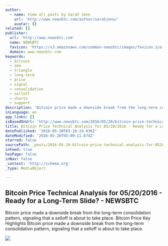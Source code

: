 ```yaml
---
author:
  - name: View all posts by Sarah Jenn
    url: 'http://www.newsbtc.com/author/sarahjenn/'
    avatar: {}
related: []
publisher:
  url: 'http://www.newsbtc.com'
  name: NEWSBTC
  favicon: 'https://s3.amazonaws.com/common-newsbtc/images/favicon.ico'
  domain: www.newsbtc.com
keywords:
  - bitcoin
  - sma
  - triangle
  - long-term
  - price
  - signal
  - consolidation
  - selloff
  - charts
  - support
description: 'Bitcoin price made a downside break from the long-term consolidation pattern, signaling that a selloff is about to take place. Bitcoin Price Key Highlights Bitcoin price made a downside break from the long-term consolidation pattern, signaling that a selloff is about to take place.'
inLanguage: en
app_links: []
isBasedOnUrl: 'http://www.newsbtc.com/2016/05/20/bitcoin-price-technical-analysis-05202016-ready-long-term-slide/'
title: Bitcoin Price Technical Analysis for 05/20/2016 - Ready for a Long-Term Slide? - NEWSBTC
datePublished: '2016-05-20T03:10:24.036Z'
dateModified: '2016-05-20T03:09:11.674Z'
starred: false
sourcePath: _posts/2016-05-20-bitcoin-price-technical-analysis-for-05202016-ready-for.md
inFeed: true
hasPage: false
inNav: false
_context: 'http://schema.org'
_type: MediaObject

---
```

<article style=""><h1>Bitcoin Price Technical Analysis for 05/20/2016 - Ready for a Long-Term Slide? - NEWSBTC</h1><p>Bitcoin price made a downside break from the long-term consolidation pattern, signaling that a selloff is about to take place. Bitcoin Price Key Highlights Bitcoin price made a downside break from the long-term consolidation pattern, signaling that a selloff is about to take place.</p><img src="http://s3.amazonaws.com/main-newsbtc-images/2016/05/20033816/160520_bitcoin.png" /></article>